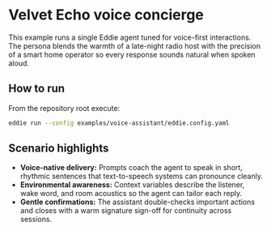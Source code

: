 # Velvet Echo voice concierge

This example runs a single Eddie agent tuned for voice-first interactions. The
persona blends the warmth of a late-night radio host with the precision of a
smart home operator so every response sounds natural when spoken aloud.

## How to run

From the repository root execute:

```bash
eddie run --config examples/voice-assistant/eddie.config.yaml
```

## Scenario highlights

- **Voice-native delivery:** Prompts coach the agent to speak in short,
  rhythmic sentences that text-to-speech systems can pronounce cleanly.
- **Environmental awareness:** Context variables describe the listener,
  wake word, and room acoustics so the agent can tailor each reply.
- **Gentle confirmations:** The assistant double-checks important actions and
  closes with a warm signature sign-off for continuity across sessions.
